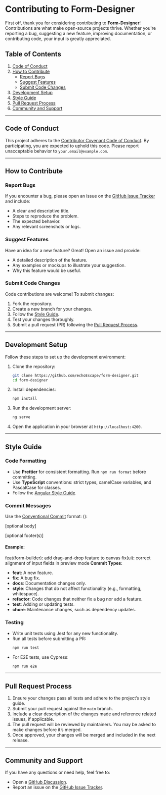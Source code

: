 # Contributing to Form-Designer

First off, thank you for considering contributing to **Form-Designer**! Contributions are what make open-source projects thrive. Whether you're reporting a bug, suggesting a new feature, improving documentation, or contributing code, your input is greatly appreciated.

## Table of Contents

1. [Code of Conduct](#code-of-conduct)
2. [How to Contribute](#how-to-contribute)
    - [Report Bugs](#report-bugs)
    - [Suggest Features](#suggest-features)
    - [Submit Code Changes](#submit-code-changes)
3. [Development Setup](#development-setup)
4. [Style Guide](#style-guide)
5. [Pull Request Process](#pull-request-process)
6. [Community and Support](#community-and-support)

---

## Code of Conduct

This project adheres to the [Contributor Covenant Code of Conduct](https://www.contributor-covenant.org/). By participating, you are expected to uphold this code. Please report unacceptable behavior to `your.email@example.com`.

---

## How to Contribute

### Report Bugs

If you encounter a bug, please open an issue on the [GitHub Issue Tracker](https://github.com/echoEscape/form-designer/issues) and include:

- A clear and descriptive title.
- Steps to reproduce the problem.
- The expected behavior.
- Any relevant screenshots or logs.

### Suggest Features

Have an idea for a new feature? Great! Open an issue and provide:

- A detailed description of the feature.
- Any examples or mockups to illustrate your suggestion.
- Why this feature would be useful.

### Submit Code Changes

Code contributions are welcome! To submit changes:

1. Fork the repository.
2. Create a new branch for your changes.
3. Follow the [Style Guide](#style-guide).
4. Test your changes thoroughly.
5. Submit a pull request (PR) following the [Pull Request Process](#pull-request-process).

---

## Development Setup

Follow these steps to set up the development environment:

1. Clone the repository:
    ```bash
    git clone https://github.com/echoEscape/form-designer.git
    cd form-designer
    ```
2. Install dependencies:
    ```bash
    npm install
    ```
3. Run the development server:
    ```bash
    ng serve
    ```
4. Open the application in your browser at `http://localhost:4200`.

---

## Style Guide

### Code Formatting

- Use **Prettier** for consistent formatting. Run `npm run format` before committing.
- Use **TypeScript** conventions: strict types, camelCase variables, and PascalCase for classes.
- Follow the [Angular Style Guide](https://angular.io/guide/styleguide).

### Commit Messages

Use the [Conventional Commit](https://www.conventionalcommits.org/) format:
<type>(<scope>): <short summary>

[optional body]

[optional footer(s)]

#### Example:

feat(form-builder): add drag-and-drop feature to canvas fix(ui): correct alignment of input fields in preview mode
**Commit Types:**

- **feat**: A new feature.
- **fix**: A bug fix.
- **docs**: Documentation changes only.
- **style**: Changes that do not affect functionality (e.g., formatting, whitespace).
- **refactor**: Code changes that neither fix a bug nor add a feature.
- **test**: Adding or updating tests.
- **chore**: Maintenance changes, such as dependency updates.

### Testing

- Write unit tests using Jest for any new functionality.
- Run all tests before submitting a PR:
    ```bash
    npm run test
    ```
- For E2E tests, use Cypress:
    ```bash
    npm run e2e
    ```

---

## Pull Request Process

1. Ensure your changes pass all tests and adhere to the project’s style guide.
2. Submit your pull request against the `main` branch.
3. Include a clear description of the changes made and reference related issues, if applicable.
4. The pull request will be reviewed by maintainers. You may be asked to make changes before it’s merged.
5. Once approved, your changes will be merged and included in the next release.

---

## Community and Support

If you have any questions or need help, feel free to:

- Open a [GitHub Discussion](https://github.com/echoEscape/form-designer/discussions).
- Report an issue on the [GitHub Issue Tracker](https://github.com/echoEscape/form-designer/issues).
